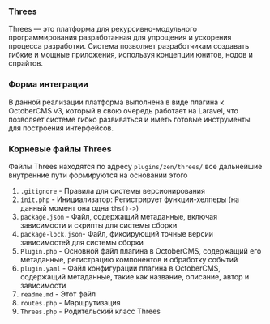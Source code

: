 ### Threes
Threes — это платформа для рекурсивно-модульного программирования разработанная для упрощения и ускорения процесса разработки. Система позволяет разработчикам создавать гибкие и мощные приложения, используя концепции юнитов, нодов и спрайтов.
### Форма интеграции
В данной реализации платформа выполнена в виде плагина к OctoberCMS v3, который в свою очередь работает на Laravel, что позволяет системе гибко развиваться и иметь готовые инструменты для построения интерфейсов.

### Корневые файлы Threes
Файлы Threes находятся по адресу `plugins/zen/threes/` все дальнейшие внутренние пути формируются на основании этого
1. `.gitignore`  - Правила для системы версионирования
2. `init.php` - Инициализатор: Регистрирует функции-хелперы (на данный момент она одна `ths()->`)
3. `package.json` - Файл, содержащий метаданные, включая зависимости и скрипты для системы сборки
4. `package-lock.json`-  Файл, фиксирующий точные версии зависимостей для системы сборки
5. `Plugin.php`  - Основной файл плагина в OctoberCMS, содержащий его метаданные, регистрацию компонентов и обработку событий
6. `plugin.yaml` - Файл конфигурации плагина в OctoberCMS, содержащий метаданные, такие как название, описание, автор и зависимости
7. `readme.md` - Этот файл
8. `routes.php` - Маршрутизация
9. `Threes.php` - Родительский класс Threes